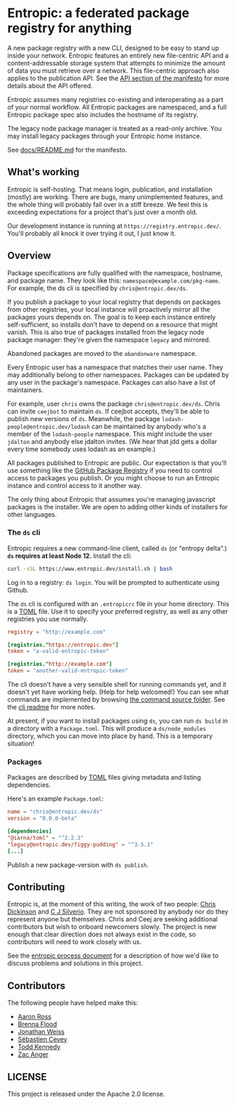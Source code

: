 # Entropic: a federated package registry for anything

A new package registry with a new CLI, designed to be easy to stand up inside your network. Entropic features an entirely new file-centric API and a content-addressable storage system that attempts to minimize the amount of data you must retrieve over a network. This file-centric approach also applies to the publication API. See the [API section of the manifesto](https://github.com/entropic-dev/entropic/tree/master/docs#apis) for more details about the API offered.

Entropic assumes many registries co-existing and interoperating as a part of your normal workflow. All Entropic packages are namespaced, and a full Entropic package spec also includes the hostname of its registry.

The legacy node package manager is treated as a read-only archive. You may install legacy packages through your Entropic home instance.

See [docs/README.md](docs/README.md) for the manifesto.

## What's working

Entropic is self-hosting. That means login, publication, and installation (mostly) are working. There are bugs, many unimplemented features, and the whole thing will probably fall over in a stiff breeze. We feel this is exceeding expectations for a project that's just over a month old.

Our development instance is running at `https://registry.entropic.dev/`. You'll probably all knock it over trying it out, I just know it.

## Overview

Package specifications are fully qualified with the namespace, hostname, and package name. They look like this: `namespace@example.com/pkg-name`. For example, the ds cli is specified by `chris@entropic.dev/ds`.

If you publish a package to your local registry that depends on packages from other registries, your local instance will proactively mirror all the packages yours depends on. The goal is to keep each instance entirely self-sufficient, so installs don't have to depend on a resource that might vanish. This is also true of packages installed from the legacy node package manager: they're given the namespace `legacy` and mirrored.

Abandoned packages are moved to the `abandonware` namespace.

Every Entropic user has a namespace that matches their user name. They may additionally belong to other namespaces. Packages can be updated by any user in the package's namespace. Packages can also have a list of maintainers.

For example, user `chris` owns the package `chris@entropic.dev/ds`. Chris can invite `ceejbot` to maintain `ds`. If ceejbot accepts, they'll be able to publish new versions of `ds`. Meanwhile, the package `lodash-people@entropic.dev/lodash` can be maintained by anybody who's a member of the `lodash-people` namespace. This might include the user `jdalton` and anybody else jdalton invites. (We hear that jdd gets a dollar every time somebody uses lodash as an example.)

All packages published to Entropic are public. Our expectation is that you'll use something like the [GitHub Package Registry](https://help.github.com/en/articles/about-github-package-registry) if you need to control access to packages you publish. Or you might choose to run an Entropic instance and control access to it another way.

The only thing about Entropic that assumes you're managing javascript packages is the installer. We are open to adding other kinds of installers for other languages.

### The `ds` cli

Entropic requires a new command-line client, called `ds` (or "entropy delta".) **`ds` requires at least Node 12.** Install the cli:

```sh
curl -sSL https://www.entropic.dev/install.sh | bash
```

Log in to a registry: `ds login`. You will be prompted to authenticate using Github.

The `ds` cli is configured with an `.entropicrc` file in your home directory. This is a [TOML](https://github.com/toml-lang/toml) file. Use it to specify your preferred registry, as well as any other registries you use normally.

```toml
registry = "http://example.com"

[registries."https://entropic.dev"]
token = "a-valid-entropic-token"

[registries."http://example.com"]
token = "another-valid-entropic-token"
```

The cli doesn't have a very sensible shell for running commands yet, and it doesn't yet have working help. (Help for help welcomed!) You can see what commands are implemented by browsing [the command source folder](./cli/lib/commands). See the [cli readme](./cli/README.md) for more notes.

At present, if you want to install packages using `ds`, you can run `ds build` in a directory with a `Package.toml`. This will produce a `ds/node_modules` directory, which you can move into place by hand. This is a temporary situation!

### Packages

Packages are described by [TOML](https://github.com/toml-lang/toml) files giving metadata and listing dependencies.

Here's an example `Package.toml`:

```toml
name = "chris@entropic.dev/ds"
version = "0.0.0-beta"

[dependencies]
"@iarna/toml" = "^2.2.3"
"legacy@entropic.dev/figgy-pudding" = "^3.5.1"
[...]
```

Publish a new package-version with `ds publish`.

## Contributing

Entropic is, at the moment of this writing, the work of two people: [Chris Dickinson](https://github.com/chrisdickinson) and [C J Silverio](https://github.com/ceejbot). They are not sponsored by anybody nor do they represent anyone but themselves. Chris and Ceej are seeking additional contributors but wish to onboard newcomers slowly. The project is new enough that clear direction does not always exist in the code, so contributors will need to work closely with us.

See the [entropic process document](./docs/entropic-workflow.md) for a description of how we'd like to discuss problems and solutions in this project.

## Contributors

The following people have helped make this:

* [Aaron Ross](https://github.com/superhawk610)
* [Brenna Flood](https://github.com/brennx0r)
* [Jonathan Weiss](https://github.com/jonathanweiss)
* [Sébastien Cevey](https://github.com/theefer)
* [Todd Kennedy](https://github.com/toddself)
* [Zac Anger](https://github.com/zacanger)

## LICENSE

This project is released under the Apache 2.0 license.
